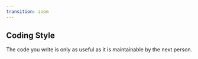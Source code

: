 ```yaml
---
transition: zoom
---
```



## Coding Style

The code you write is only as useful as it is maintainable by the next person.